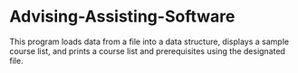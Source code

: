 # Advising-Assisting-Software
This program loads data from a file into a data structure, displays a sample course list, and prints a course list and prerequisites using the designated file.
